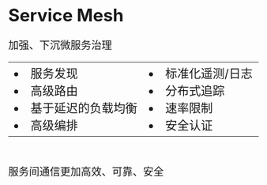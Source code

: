 <!-- ex_nonav -->
<h1 style="font-size:250%;">Service Mesh</h1>

<p style="font-size:150%;">加强、下沉微服务治理</p>

<table border="0" style="float: middle; width: 125%;">
 <tr>
    <td style="font-size:150%;">
        <li>服务发现</li>
        <li>高级路由</li>
        <li>基于延迟的负载均衡</li>
        <li>高级编排</li>
    </td>
    <td style="font-size:150%;">
        <li>标准化遥测/日志</li>
        <li>分布式追踪</li>
        <li>速率限制</li>
        <li>安全认证</li>
    </td>
 </tr>
</table>

<br>
<p style="font-size:150%;">服务间通信更加高效、可靠、安全</p>